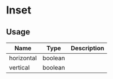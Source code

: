 <!-- 
This is an auto-generated markdown. 
You can change it in "src/atoms/Inset.tsx" and run build:docs to update this file.
-->
# Inset

## Usage
| Name        | Type           | Description  |
| ----------- |:--------------:| ------------:|
|horizontal|boolean|
|vertical|boolean|

